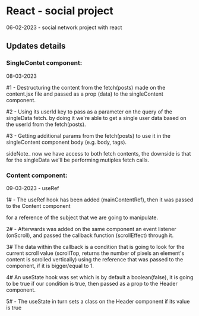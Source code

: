 # React - social project

06-02-2023 - social network project with react

## Updates details

### SingleContet component:

08-03-2023

#1 - Destructuring the content from the fetch(posts) made on the content.jsx file
and passed as a prop (data) to the singleContent component.

#2 - Using its userId key to pass as a parameter on the query of the singleData fetch.
by doing it we're able to get a single user data based on the userId from the fetch(posts).

#3 - Getting additional params from the fetch(posts) to use it in the singleContent component body (e.g. body, tags).

sideNote\_ now we have access to both fetch contents, the downside is that
for the singleData we'll be performing mutiples fetch calls.

### Content component:

09-03-2023 - useRef

1# - The useRef hook has been added (mainContentRef),
then it was passed to the Content component <div> for a reference
of the subject that we are going to manipulate.

2# - Afterwards was added on the same component an event listener (onScroll),
and passed the callback function (scrollEffect) through it.

3# The data within the callback is a condition that is going to look for the current scroll value (scrollTop, returns the number of pixels an element's content is scrolled vertically) using the reference that was passed to the component, if it is bigger/equal to 1.

4# An useState hook was set which is by
default a boolean(false), it is going to be true if our condition is true,
then passed as a prop to the Header component.

5# - The useState in turn sets a class on the Header component if its value is true

